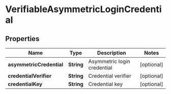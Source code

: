 # VerifiableAsymmetricLoginCredential

## Properties
Name | Type | Description | Notes
------------ | ------------- | ------------- | -------------
**asymmetricCredential** | **String** | Asymmetric login credential |  [optional]
**credentialVerifier** | **String** | Credential verifier |  [optional]
**credentialKey** | **String** | Credential key |  [optional]
